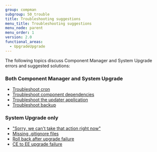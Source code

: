 ```yaml
---
group: compman
subgroup: 50_trouble
title: Troubleshooting suggestions
menu_title: Troubleshooting suggestions
menu_node: parent
menu_order: 1
version: 2.0
functional_areas:
  - UpgradeUpgrade
---
```


The following topics discuss Component Manager and System Upgrade errors and suggested solutions:

### Both Component Manager and System Upgrade

*	<a href="{{ page.baseurl }}/comp-mgr/trouble/cman/cron.html">Troubleshoot cron</a>
*	<a href="{{ page.baseurl }}/comp-mgr/trouble/cman/component-depend.html">Troubleshoot component dependencies</a>
*	<a href="{{ page.baseurl }}/comp-mgr/trouble/cman/updater.html">Troubleshoot the updater application</a>
*	<a href="{{ page.baseurl }}/comp-mgr/trouble/cman/tshoot_backup.html">Troubleshoot backup</a>

### System Upgrade only

*	<a href="{{ page.baseurl }}/comp-mgr/trouble/cman/were-sorry.html">"Sorry, we can't take that action right now"</a>
*	<a href="{{ page.baseurl }}/comp-mgr/trouble/cman/gitignore.html">Missing .gitignore files</a>
*	<a href="{{ page.baseurl }}/comp-mgr/trouble/cman/update-fail.html">Roll back after upgrade failure</a>
*	<a href="{{ page.baseurl }}/comp-mgr/trouble/cman/ce-ee-upgrade.html">CE to EE upgrade failure</a>

